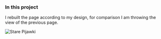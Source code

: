 ### In this project<br>
I rebuilt the page according to my design, for comparison I am throwing the view of the previous page. <br>


![Stare Pijawki](https://user-images.githubusercontent.com/110737422/192045984-729fe7f5-f491-4db1-9f8a-95db055361cb.png)
